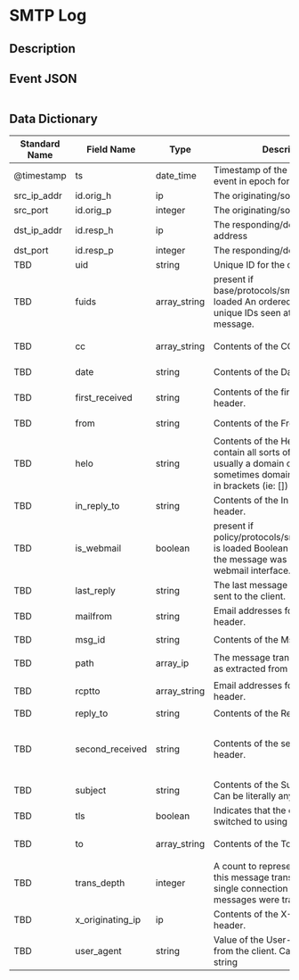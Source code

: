 # SMTP Log

## Description

## Event JSON

```json
```

## Data Dictionary

|	        Standard Name       	|            Field Name             |       	    Type            	|   	    Description          	|	     Sample Value           	|
|	-------------------------------	|	-------------------------------	|	-------------------------------	|	-------------------------------	|	-------------------------------	|
|     @timestamp     |     ts               |     date_time     |        Timestamp of the beginning of the event in epoch format     |     `1300475167.096535`  |
|     src_ip_addr     |     id.orig_h     |     ip     |     The originating/source IP address     |     `10.1.1.1`     |
|     src_port     |     id.orig_p          |     integer     |       The originating/source port        |     `37682`     |
|     dst_ip_addr     |     id.resp_h     |     ip     |     The responding/destination IP address     |     `10.2.2.2`     |
|     dst_port     |     id.resp_p          |     integer     |       The responding/destination port        |     `25`     |
|     TBD     |     uid     |     string     |     Unique ID for the connection.     |     `CHhAvVGS1DHFjwGM9`     |
|     TBD     |     fuids     |     array_string     |          present if base/protocols/smtp/files.bro is loaded An ordered vector of file unique IDs seen attached to the message.     |   `C4J4Th3PJpwUYZZ6gc`  |
|     TBD     |     cc     |     array_string     |     Contents of the CC header.     |     `[ "someemail@somedomain.local", "some.email.2@somedomain.local", "some.email.3@somedomain.local" ]`      |
|     TBD     |     date     |     string     |     Contents of the Date header.     |     `Thu, 15 Nov 2018 08:46:32 -0600 (CST);15 Nov 2018 09:46:54 -0500`     |
|     TBD     |     first_received     |     string     |     Contents of the first Received header.   |     `(from root@localhost) by as0aspv700.aesip.somedomain.local (8.15.1+Sun/8.14.9/Submit) id wAFF333a012738 for root; Thu, 04 Nov 2019 15:36:00 GMT`     |
|     TBD     |     from     |     string     |     Contents of the From header.     |     `"Some, String" <r.bobman@somedomain.local.but.could.just.be.string.local>`     |
|     TBD     |     helo     |     string     |     Contents of the Helo header. Can contain all sorts of stuff, but usually a domain or IP but sometimes domain or IP wrapped in brackets (ie: []) |   `[10.3.3.3.3]`     |
|     TBD     |     in_reply_to     |     string     |     Contents of the In-Reply-To header.     |     `<JIRA.12340.11234126@Atlassian.JIRA>`     |
|     TBD     |     is_webmail     |     boolean     |          present if policy/protocols/smtp/software.bro is loaded Boolean indicator of if the message was sent through a webmail interface.     |          `true`     |
|     TBD     |     last_reply     |     string     |     The last message that the server sent to the client.     |     `250 ok: Message 344232421 accepted`     |
|     TBD     |     mailfrom     |     string     |     Email addresses found in the From header.     |     `some.email@domain.local`     |
|     TBD     |     msg_id     |     string     |     Contents of the MsgID header.   |     `<201911151947.wAFlJl03o005321@somedomain.local>;<201911151949.wAFJn3xX001492@mlpp90001502>`     |
|     TBD     |     path     |     array_ip     |     The message transmission path, as extracted from the headers.     |     `[ "10.2.31.242", "192.168.252.229", "172.16.243.194" ]`     |
|     TBD     |     rcptto     |     array_string     |     Email addresses found in the Rcpt header.     |     `[ "someemail@somedomain.local", "some.email.2@somedomain.local", "some.email.3@somedomain.local" ]`     |
|     TBD     |     reply_to     |     string     |     Contents of the ReplyTo header.     |     `"someemail@domain.local" <SomeStringl>`     |
|     TBD     |     second_received     |     string     |     Contents of the second Received header.   |`from db4ap1.aesip.somedomain.local (generichost.some.somedomain.local [1.2.243.194] (may be forged)) by pcgt1.some.somedomain.local (8.15.1+Sun/8.14.4) with ESMTP id wAFF333a012738 for <root@db4ap1.aesip.somedomain.local>; Thu, 04 Nov 2019 09:42:28 -0600 (CST);`
|     TBD     |     subject     |     string     |     Contents of the Subject header. Can be literally any string.   |     `\=?utf-8?B?WGVyb3ggQ2VudHJlV2FyZcKuIFdlYiA=?=`     |
|     TBD     |     tls     |     boolean     |     Indicates that the connection has switched to using TLS.     |     `true`     |
|     TBD     |     to     |     array_string     |     Contents of the To header.   |     `[ "name1@domain", "name2@domain", "name3@domain", "name4@domain", "name.name.name5@domain", "name.name@domain" ]`
|     TBD     |     trans_depth     |     integer     |     A count to represent the depth of this message transaction in a single connection where multiple messages were transferred.   |     `11`   |
|     TBD     |     x_originating_ip     |     ip     |     Contents of the X-Originating-IP header.     |   `8.8.8.8`     |
|     TBD     |     user_agent     |     string     |     Value of the User-Agent header from the client. Can be literally any string     |     `MIME::Lite 3.027 (F2.77; T1.28; A2.04; B3.08; Q3.08)`     |